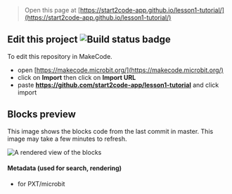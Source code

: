 
> Open this page at [https://start2code-app.github.io/lesson1-tutorial/](https://start2code-app.github.io/lesson1-tutorial/)



## Edit this project ![Build status badge](https://github.com/start2code-app/lesson1-tutorial/workflows/MakeCode/badge.svg)

To edit this repository in MakeCode.

* open [https://makecode.microbit.org/](https://makecode.microbit.org/)
* click on **Import** then click on **Import URL**
* paste **https://github.com/start2code-app/lesson1-tutorial** and click import

## Blocks preview

This image shows the blocks code from the last commit in master.
This image may take a few minutes to refresh.

![A rendered view of the blocks](https://github.com/start2code-app/lesson1-tutorial/raw/master/.github/makecode/blocks.png)

#### Metadata (used for search, rendering)

* for PXT/microbit
<script src="https://makecode.com/gh-pages-embed.js"></script><script>makeCodeRender("{{ site.makecode.home_url }}", "{{ site.github.owner_name }}/{{ site.github.repository_name }}");</script>
